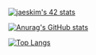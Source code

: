 [![jaeskim's 42 stats](https://badge42.herokuapp.com/api/stats/bbetsey?privacyEmail=true)](https://github.com/JaeSeoKim/badge42)

[![Anurag's GitHub stats](https://github-readme-stats.vercel.app/api?username=bbetsey)](https://github.com/anuraghazra/github-readme-stats)

[![Top Langs](https://github-readme-stats.vercel.app/api/top-langs/?username=bbetsey&layout=compact)](https://github.com/anuraghazra/github-readme-stats)

